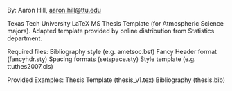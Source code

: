 By: Aaron Hill, aaron.hill@ttu.edu

Texas Tech University LaTeX MS Thesis Template (for Atmospheric Science majors). 
Adapted template provided by online distribution from Statistics
department. 

Required files:
Bibliography style (e.g. ametsoc.bst)
Fancy Header format (fancyhdr.sty)
Spacing formats (setspace.sty)
Style template (e.g. ttuthes2007.cls)

Provided Examples:
Thesis Template (thesis_v1.tex)
Bibliography (thesis.bib)

